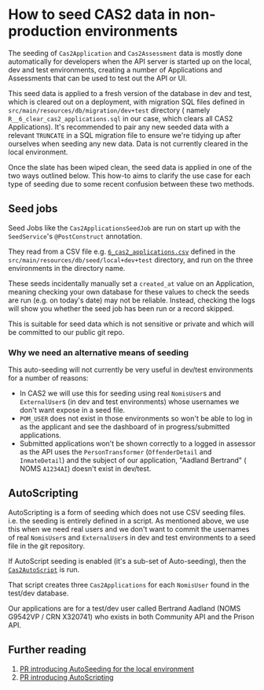 # How to seed CAS2 data in non-production environments

The seeding of `Cas2Application` and `Cas2Assessment` data is mostly done automatically for developers when the API
server is started up on the local, dev and test environments, creating a number of Applications and Assessments that can
be used to test out the API or UI.

This seed data is applied to a fresh version of the database in dev and test, which is cleared out on a
deployment, with migration SQL files defined in `src/main/resources/db/migration/dev+test` directory (
namely `R__6_clear_cas2_applications.sql` in our case, which clears all CAS2 Applications). It's recommended to pair any
new seeded data with a relevant `TRUNCATE` in a SQL migration file to ensure we're tidying up after ourselves when
seeding any new data. Data is not currently cleared in the local environment.

Once the slate has been wiped clean, the seed data is applied in one of the two ways outlined below. This how-to
aims to clarify the use case for each type of seeding due to some recent confusion between these two methods.

## Seed jobs

Seed Jobs like the `Cas2ApplicationsSeedJob` are run on start up with the `SeedService`'s `@PostConstruct` annotation.

They read from a CSV file
e.g. [`6_cas2_applications.csv`](src/main/resources/db/seed/local+dev+test/6__cas2_applications.csv) defined in
the `src/main/resources/db/seed/local+dev+test` directory, and run on the three environments in the directory name.

These seeds incidentally manually set a `created_at` value on an Application, meaning checking your own database for
these values to check the seeds are run (e.g. on today's date) may not be reliable. Instead, checking the logs will show
you whether the seed job has been run or a record skipped.

This is suitable for seed data which is not sensitive or private and which will be committed to our public git repo.

### Why we need an alternative means of seeding

This auto-seeding will not currently be very useful in dev/test environments for a number of reasons:

- In CAS2 we will use this for seeding using real `NomisUser`s and `ExternalUser`s (in dev and test environments)
whose usernames we don't want expose in a seed file.
- `POM_USER` does not exist in those environments so won't be able to log in as the applicant and see the dashboard of in
progress/submitted applications.
- Submitted applications won't be shown correctly to a logged in assessor as the API uses
the `PersonTransformer` (`OffenderDetail` and `InmateDetail`) and the subject of our application, "Aadland Bertrand" (
NOMS `A1234AI`) doesn't exist in dev/test.

## AutoScripting

AutoScripting is a form of seeding which does not use CSV seeding files. i.e. the seeding is entirely defined in a
script. As mentioned above, we use this when we need real users and we don't want to commit the usernames of
real `NomisUser`s and `ExternalUser`s in dev and test environments to a seed file in the git repository.

If AutoScript seeding is enabled (it's a sub-set of Auto-seeding), then
the [`Cas2AutoScript`](src/main/kotlin/uk/gov/justice/digital/hmpps/approvedpremisesapi/seed/cas2/Cas2AutoScript.kt) is
run.

That script creates three `Cas2Applications` for each `NomisUser` found in the test/dev database.

Our applications are for a test/dev user called Bertrand Aadland (NOMS G9542VP / CRN X320741) who exists in both
Community API and the Prison API.

## Further reading

1. [PR introducing AutoSeeding for the local environment](https://github.com/ministryofjustice/hmpps-approved-premises-api/pull/1196)
2. [PR introducing AutoScripting](https://github.com/ministryofjustice/hmpps-approved-premises-api/pull/1207)

